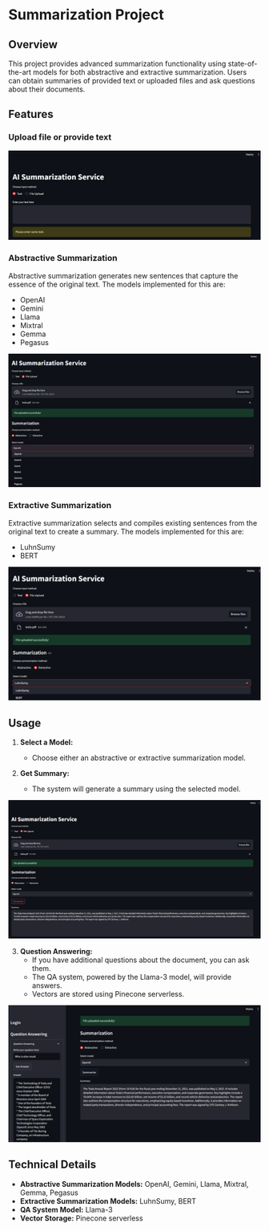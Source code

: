 # Summarization Project

## Overview

This project provides advanced summarization functionality using state-of-the-art models for both abstractive and extractive summarization. Users can obtain summaries of provided text or uploaded files and ask questions about their documents.

## Features

### Upload file or provide text 

![File upload/add text](Screenshots\Two_input_options.png)


### Abstractive Summarization
Abstractive summarization generates new sentences that capture the essence of the original text. The models implemented for this are:
- OpenAI
- Gemini
- Llama
- Mixtral
- Gemma
- Pegasus

![Abstractive Summarization](Screenshots\Abstractive_types.png)

### Extractive Summarization
Extractive summarization selects and compiles existing sentences from the original text to create a summary. The models implemented for this are:
- LuhnSumy
- BERT

![Extractive Summarization](Screenshots\Extractive_types.png)

## Usage

1. **Select a Model:**
   - Choose either an abstractive or extractive summarization model.
  

2. **Get Summary:**
   - The system will generate a summary using the selected model.

![Summary Generated](Screenshots\Final_response.png)

3. **Question Answering:**
   - If you have additional questions about the document, you can ask them.
   - The QA system, powered by the Llama-3 model, will provide answers.
   - Vectors are stored using Pinecone serverless.

![Question Answering](Screenshots\QA.png)

## Technical Details

- **Abstractive Summarization Models:** OpenAI, Gemini, Llama, Mixtral, Gemma, Pegasus
- **Extractive Summarization Models:** LuhnSumy, BERT
- **QA System Model:** Llama-3
- **Vector Storage:** Pinecone serverless

